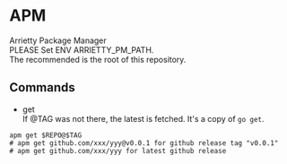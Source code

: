 # APM
Arrietty Package Manager  
PLEASE Set ENV ARRIETTY_PM_PATH.  
The recommended is the root of this repository.

## Commands
- get  
If @TAG was not there, the latest is fetched.
It's a copy of `go get`.
```shell
apm get $REPO@$TAG
# apm get github.com/xxx/yyy@v0.0.1 for github release tag "v0.0.1"
# apm get github.com/xxx/yyy for latest github release
```